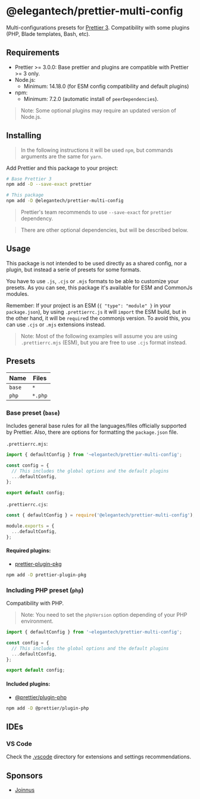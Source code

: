# @elegantech/prettier-multi-config

Multi-configurations presets for [Prettier 3](https://prettier.io). Compatibility with some plugins (PHP, Blade templates, Bash, etc).

## Requirements

- Prettier >= 3.0.0: Base prettier and plugins are compatible with Prettier >= 3 only.
- Node.js:
  - Minimum: 14.18.0 (for ESM config compatibility and default plugins)
- npm:
  - Minimum: 7.2.0 (automatic install of `peerDependencies`).

> Note: Some optional plugins may require an updated version of Node.js.

## Installing

> In the following instructions it will be used `npm`, but commands arguments are the same for `yarn`.

Add Prettier and this package to your project:

```sh
# Base Prettier 3
npm add -D --save-exact prettier

# This package
npm add -D @elegantech/prettier-multi-config
```

> Prettier's team recommends to use `--save-exact` for `prettier` dependency.

> There are other optional dependencies, but will be described below.

## Usage

<!-- TODO: Add doc in VitePress or VuePress -->

This package is not intended to be used directly as a shared config, nor a plugin, but instead a serie of presets for some formats.

You have to use `.js`, `.cjs` or `.mjs` formats to be able to customize your presets. As you can see, this package it's available for ESM and CommonJs modules.

Remember: If your project is an ESM (`{ "type": "module" }` in your `package.json`), by using `.prettierrc.js` it will `import` the ESM build, but in the other hand, it will be `require`d the commonjs version. To avoid this, you can use `.cjs` or `.mjs` extensions instead.

> Note: Most of the following examples will assume you are using `.prettierrc.mjs` (ESM), but you are free to use `.cjs` format instead.

## Presets

| Name   | Files   |
| ------ | ------- |
| `base` | `*`     |
| `php`  | `*.php` |

### Base preset (`base`)

Includes general base rules for all the languages/files officially supported by Prettier. Also, there are options for formatting the `package.json` file.

`.prettierrc.mjs`:

```mjs
import { defaultConfig } from '~elegantech/prettier-multi-config';

const config = {
  // This includes the global options and the default plugins
  ...defaultConfig,
};

export default config;
```

`.prettierrc.cjs`:

```cjs
const { defaultConfig } = require('@elegantech/prettier-multi-config');

module.exports = {
  ...defaultConfig,
};
```

#### Required plugins:

- [prettier-plugin-pkg](https://github.com/un-ts/prettier/tree/master/packages/pkg)

```sh
npm add -D prettier-plugin-pkg
```

### Including PHP preset (`php`)

Compatibility with PHP.

> Note: You need to set the `phpVersion` option depending of your PHP environment.

```mjs
import { defaultConfig } from '~elegantech/prettier-multi-config';

const config = {
  // This includes the global options and the default plugins
  ...defaultConfig,
};

export default config;
```

#### Included plugins:

- [@prettier/plugin-php](https://github.com/prettier/plugin-php)

```sh
npm add -D @prettier/plugin-php
```

## IDEs

### VS Code

Check the [.vscode](./.vscode/) directory for extensions and settings recommendations.

## Sponsors

- [Joinnus](https://www.joinnus.com/)
